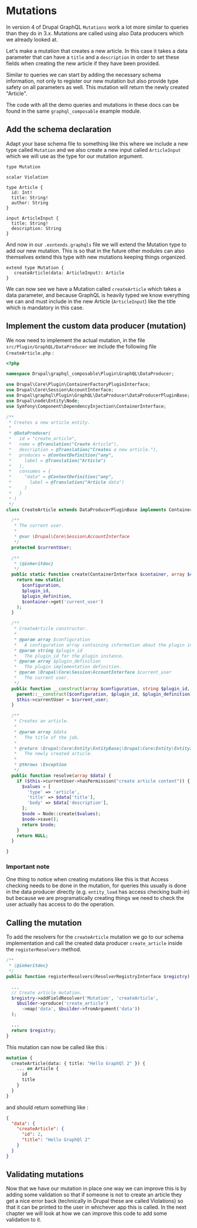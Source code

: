 # Mutations

In version 4 of Drupal GraphQL `Mutations` work a lot more similar to queries than they do in 3.x. Mutations are called using also Data producers which we already looked at.

Let's make a mutation that creates a new article. In this case it takes a data parameter that can have a `title` and a `description` in order to set these fields when creating the new article if they have been provided.

Similar to queries we can start by adding the necessary schema information, not only to register our new mutation but also provide type safety on all parameters as well. This mutation will return the newly created "Article".

The code with all the demo queries and mutations in these docs can be found in the same `graphql_composable` example module.

## Add the schema declaration

Adapt your base schema file to something like this where we include a new type called `Mutation` and we also create a new input called `ArticleInput` which we will use as the type for our mutation argument.

```
type Mutation

scalar Violation

type Article {
  id: Int!
  title: String!
  author: String
}

input ArticleInput {
  title: String!
  description: String
}
```

And now in our `.exntends.graphqls` file we will extend the Mutation type to add our new mutation. This is so that in the future other modules can also themselves extend this type with new mutations keeping things organized.

```
extend type Mutation {
   createArticle(data: ArticleInput): Article
}
```

We can now see we have a Mutation called `createArticle` which takes a data parameter, and because GraphQL is heavily typed we know everything we can and must include in the new Article (`ArticleInput`) like the title which is mandatory in this case.

## Implement the custom data producer (mutation)

We now need to implement the actual mutation, in the file `src/Plugin/GraphQL/DataProducer` we include the following file `CreateArticle.php` :

```php
<?php

namespace Drupal\graphql_composable\Plugin\GraphQL\DataProducer;

use Drupal\Core\Plugin\ContainerFactoryPluginInterface;
use Drupal\Core\Session\AccountInterface;
use Drupal\graphql\Plugin\GraphQL\DataProducer\DataProducerPluginBase;
use Drupal\node\Entity\Node;
use Symfony\Component\DependencyInjection\ContainerInterface;

/**
 * Creates a new article entity.
 *
 * @DataProducer(
 *   id = "create_article",
 *   name = @Translation("Create Article"),
 *   description = @Translation("Creates a new article."),
 *   produces = @ContextDefinition("any",
 *     label = @Translation("Article")
 *   ),
 *   consumes = {
 *     "data" = @ContextDefinition("any",
 *       label = @Translation("Article data")
 *     )
 *   }
 * )
 */
class CreateArticle extends DataProducerPluginBase implements ContainerFactoryPluginInterface {

  /**
   * The current user.
   *
   * @var \Drupal\Core\Session\AccountInterface
   */
  protected $currentUser;

  /**
   * {@inheritdoc}
   */
  public static function create(ContainerInterface $container, array $configuration, $plugin_id, $plugin_definition) {
    return new static(
      $configuration,
      $plugin_id,
      $plugin_definition,
      $container->get('current_user')
    );
  }

  /**
   * CreateArticle constructor.
   *
   * @param array $configuration
   *   A configuration array containing information about the plugin instance.
   * @param string $plugin_id
   *   The plugin_id for the plugin instance.
   * @param array $plugin_definition
   *   The plugin implementation definition.
   * @param \Drupal\Core\Session\AccountInterface $current_user
   *   The current user.
   */
  public function __construct(array $configuration, string $plugin_id, array $plugin_definition, AccountInterface $current_user) {
    parent::__construct($configuration, $plugin_id, $plugin_definition);
    $this->currentUser = $current_user;
  }

  /**
   * Creates an article.
   *
   * @param array $data
   *   The title of the job.
   *
   * @return \Drupal\Core\Entity\EntityBase|\Drupal\Core\Entity\EntityInterface
   *   The newly created article.
   *
   * @throws \Exception
   */
  public function resolve(array $data) {
    if ($this->currentUser->hasPermission("create article content")) {
      $values = [
        'type' => 'article',
        'title' => $data['title'],
        'body' => $data['description'],
      ];
      $node = Node::create($values);
      $node->save();
      return $node;
    }
    return NULL;
  }

}
```

### Important note 

One thing to notice when creating mutations like this is that Access checking needs to be done in the mutation, for queries this usually is done in the
data producer directly (e.g. `entity_load` has access checking built-in) but because we are programatically creating
things we need to check the user actually has access to do the operation.

## Calling the mutation

To add the resolvers for the `createArticle` mutation we go to our schema implementation and call the created data producer `create_article` inside the `registerResolvers` method.

```php
/**
 * {@inheritdoc}
 */
public function registerResolvers(ResolverRegistryInterface $registry) {

  ...
  // Create article mutation.
  $registry->addFieldResolver('Mutation', 'createArticle',
    $builder->produce('create_article')
      ->map('data', $builder->fromArgument('data'))
  );

  ...
  return $registry;
}
```

This mutation can now be called like this :

```graphql
mutation {
  createArticle(data: { title: "Hello GraphQl 2" }) {
    ... on Article {
      id
      title
    }
  }
}
```

and should return something like :

```json
{
  "data": {
    "createArticle": {
      "id": 2,
      "title": "Hello GraphQl 2"
    }
  }
}
```

## Validating mutations

Now that we have our mutation in place one way we can improve this is by adding some validation so that if someone is not to create an article they get a nice error back (technically in Drupal these are called Violations) so that it can be printed to the user in whichever app this is called. In the next chapter we will look at how we can improve this code to add some validation to it.
